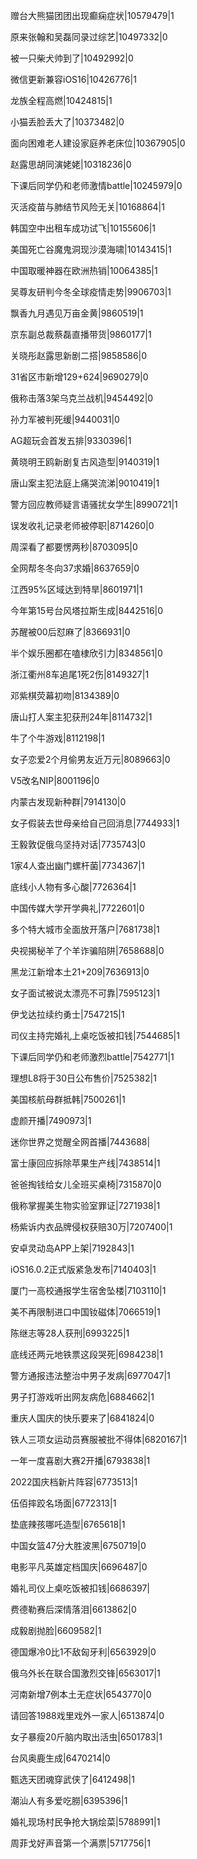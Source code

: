 赠台大熊猫团团出现癫痫症状|10579479|1

原来张翰和吴磊同录过综艺|10497332|0

被一只柴犬帅到了|10492992|0

微信更新兼容iOS16|10426776|1

龙族全程高燃|10424815|1

小猫丢脸丢大了|10373482|0

面向困难老人建设家庭养老床位|10367905|0

赵露思胡同演姥姥|10318236|0

下课后同学仍和老师激情battle|10245979|0

灭活疫苗与肺结节风险无关|10168864|1

韩国空中出租车成功试飞|10155606|1

美国死亡谷魔鬼洞现沙漠海啸|10143415|1

中国取暖神器在欧洲热销|10064385|1

吴尊友研判今冬全球疫情走势|9906703|1

飘香九月遇见万亩金黄|9860519|1

京东副总裁蔡磊直播带货|9860177|1

关晓彤赵露思新剧二搭|9858586|0

31省区市新增129+624|9690279|0

俄称击落3架乌克兰战机|9454492|0

孙力军被判死缓|9440031|0

AG超玩会首发五排|9330396|1

黄晓明王鸥新剧复古风造型|9140319|1

唐山案主犯法庭上痛哭流涕|9010419|1

警方回应教师疑言语骚扰女学生|8990721|1

误发收礼记录老师被停职|8714260|0

周深看了都要愣两秒|8703095|0

全网帮冬冬向37求婚|8637659|0

江西95%区域达到特旱|8601971|1

今年第15号台风塔拉斯生成|8442516|0

苏醒被00后怼麻了|8366931|0

半个娱乐圈都在嗑棣欣引力|8348561|0

浙江衢州8车追尾1死2伤|8149327|1

邓紫棋荧幕初吻|8134389|0

唐山打人案主犯获刑24年|8114732|1

牛了个牛游戏|8112198|1

女子恋爱2个月偷男友近万元|8089663|0

V5改名NIP|8001196|0

内蒙古发现新种群|7914130|0

女子假装去世母亲给自己回消息|7744933|1

王毅敦促俄乌坚持对话|7735743|0

1家4人查出幽门螺杆菌|7734367|1

底线小人物有多心酸|7726364|1

中国传媒大学开学典礼|7722601|0

多个特大城市全面放开落户|7681738|1

央视揭秘羊了个羊诈骗陷阱|7658688|0

黑龙江新增本土21+209|7636913|0

女子面试被说太漂亮不可靠|7595123|1

伊戈达拉续约勇士|7547215|1

司仪主持完婚礼上桌吃饭被扣钱|7544685|1

下课后同学仍和老师激烈battle|7542771|1

理想L8将于30日公布售价|7525382|1

美国核航母群抵韩|7500261|1

虚颜开播|7490973|1

迷你世界之觉醒全网首播|7443688|

富士康回应拆除苹果生产线|7438514|1

爸爸掏钱给女儿全班买桌椅|7315870|0

俄称掌握美生物实验室罪证|7271938|1

杨紫诉内衣品牌侵权获赔30万|7207400|1

安卓灵动岛APP上架|7192843|1

iOS16.0.2正式版紧急发布|7140403|1

厦门一高校通报学生宿舍坠楼|7103110|1

美不再限制进口中国钕磁体|7066519|1

陈继志等28人获刑|6993225|1

底线还两元地铁票这段哭死|6984238|1

警方通报违法整治中男子发病|6977047|1

男子打游戏听出网友病危|6884662|1

重庆人国庆的快乐要来了|6841824|0

铁人三项女运动员赛服被批不得体|6820167|1

一年一度喜剧大赛2开播|6793838|1

2022国庆档新片阵容|6773513|1

伍佰摔跤名场面|6772313|1

垫底辣孩哪吒造型|6765618|1

中国女篮47分大胜波黑|6750719|0

电影平凡英雄定档国庆|6696487|0

婚礼司仪上桌吃饭被扣钱|6686397|

费德勒赛后深情落泪|6613862|0

成毅剧抛脸|6609582|1

德国爆冷0比1不敌匈牙利|6563929|0

俄乌外长在联合国激烈交锋|6563017|1

河南新增7例本土无症状|6543770|0

请回答1988戏里戏外一家人|6513874|0

女子暴瘦20斤脑内取出活虫|6501783|1

台风奥鹿生成|6470214|0

甄选天团魂穿武侠了|6412498|1

潮汕人有多爱吃朥|6395396|1

婚礼现场村民争抢大锅烩菜|5788991|1

周菲戈好声音第一个满票|5717756|1

